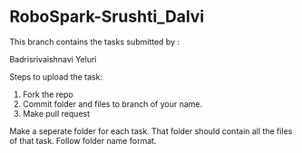 # RoboSpark-Srushti_Dalvi
This branch contains the tasks submitted by :

Badrisrivaishnavi Yeluri

Steps to upload the task:
 
1. Fork the repo
2. Commit folder and files to branch of your name.
3. Make pull request

Make a seperate folder for each task. That folder should contain all the files of that task. Follow folder name format.
